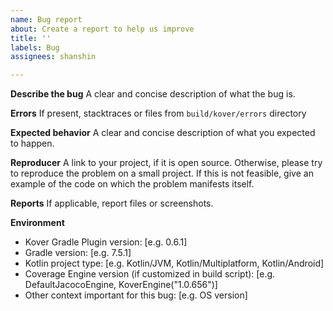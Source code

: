 ```yaml
---
name: Bug report
about: Create a report to help us improve
title: ''
labels: Bug
assignees: shanshin

---
```


**Describe the bug**
A clear and concise description of what the bug is.

**Errors**
If present, stacktraces or files from `build/kover/errors` directory

**Expected behavior**
A clear and concise description of what you expected to happen.

**Reproducer**
A link to your project, if it is open source. Otherwise, please try to reproduce the problem on a small project. 
If this is not feasible, give an example of the code on which the problem manifests itself. 

**Reports**
If applicable, report files or screenshots.

**Environment**
 - Kover Gradle Plugin version: [e.g. 0.6.1]
 - Gradle version: [e.g. 7.5.1]
 - Kotlin project type: [e.g. Kotlin/JVM, Kotlin/Multiplatform, Kotlin/Android]
 - Coverage Engine version (if customized in build script): [e.g. DefaultJacocoEngine, KoverEngine("1.0.656")]
 - Other context important for this bug: [e.g. OS version]
